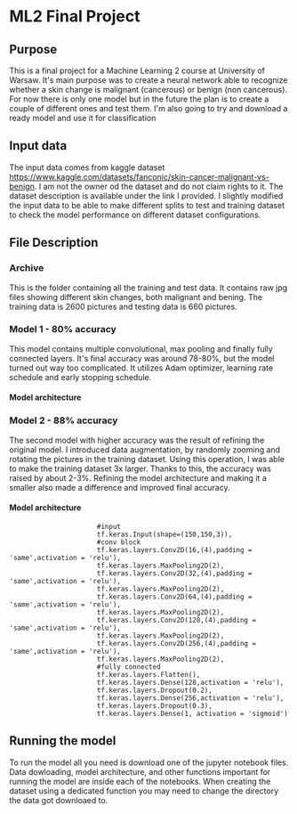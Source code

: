 # ML2 Final Project

## Purpose
This is a final project for a Machine Learning 2 course at University of Warsaw. It's main purpose was to create a neural network able to recognize whether a skin change is malignant (cancerous) or benign (non cancerous).
For now there is only one model but in the future the plan is to create a couple of different ones and test them. I'm also going to try and download a ready model and use it for classification

## Input data
The input data comes from kaggle dataset https://www.kaggle.com/datasets/fanconic/skin-cancer-malignant-vs-benign. I am not the owner od the dataset and do not claim rights to it. The dataset description is available under the link I provided. I slightly modified the input data to be able to make different splits to test and training dataset to check the model performance on different dataset configurations. 

## File Description

### Archive

This is the folder containing all the training and test data. It contains raw jpg files showing different skin changes, both malignant and bening. The training data is 2600 pictures and testing data is 660 pictures. 

### Model 1 - 80% accuracy

This model contains multiple convolutional, max pooling and finally fully connected layers. It's final accuracy was around 78-80%, but the model turned out way too complicated. It utilizes Adam optimizer, learning rate schedule and early stopping schedule. 

#### Model architecture

### Model 2 - 88% accuracy

The second model with higher accuracy was the result of refining the original model. I introduced data augmentation, by randomly zooming and rotating the pictures in the training dataset. Using this operation, I was able to make the training dataset 3x larger. Thanks to this, the accuracy was raised by about 2-3%. Refining the model architecture and making it a smaller also made a difference and improved final accuracy. 

#### Model architecture 

```
                      #input
                      tf.keras.Input(shape=(150,150,3)),
                      #conv block
                      tf.keras.layers.Conv2D(16,(4),padding = 'same',activation = 'relu'),
                      tf.keras.layers.MaxPooling2D(2),
                      tf.keras.layers.Conv2D(32,(4),padding = 'same',activation = 'relu'),
                      tf.keras.layers.MaxPooling2D(2),
                      tf.keras.layers.Conv2D(64,(4),padding = 'same',activation = 'relu'),
                      tf.keras.layers.MaxPooling2D(2),
                      tf.keras.layers.Conv2D(128,(4),padding = 'same',activation = 'relu'),
                      tf.keras.layers.MaxPooling2D(2),
                      tf.keras.layers.Conv2D(256,(4),padding = 'same',activation = 'relu'),
                      tf.keras.layers.MaxPooling2D(2),
                      #fully connected
                      tf.keras.layers.Flatten(),
                      tf.keras.layers.Dense(128,activation = 'relu'),
                      tf.keras.layers.Dropout(0.2),
                      tf.keras.layers.Dense(256,activation = 'relu'),
                      tf.keras.layers.Dropout(0.3),
                      tf.keras.layers.Dense(1, activation = 'sigmoid')

```

                      
## Running the model

To run the model all you need is download one of the jupyter notebook files. Data dowloading, model architecture, and other functions important for running the model are inside each of the notebooks. When creating the dataset using a dedicated function you may need to change the directory the data got downloaed to. 



